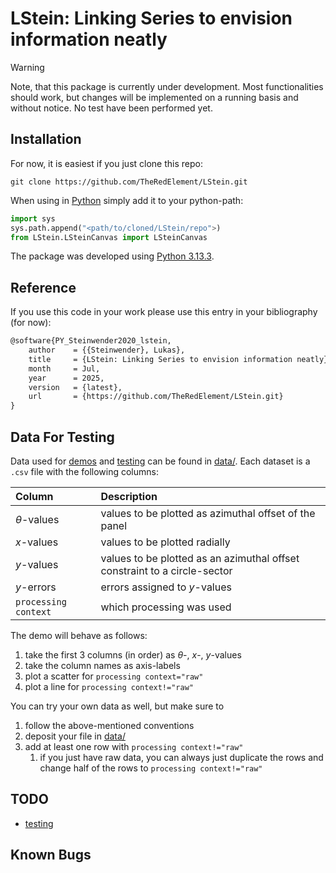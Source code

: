 # LStein: Linking Series to envision information neatly

> [!WARNING]
> Note, that this package is currently under development.
> Most functionalities should work, but changes will be implemented on a running basis and without notice.
> No test have been performed yet.

## Installation
For now, it is easiest if you just clone this repo:

```shell
git clone https://github.com/TheRedElement/LStein.git
```

When using in [Python](https://www.python.org/) simply add it to your python-path:

```python
import sys
sys.path.append("<path/to/cloned/LStein/repo">)
from LStein.LSteinCanvas import LSteinCanvas
```

The package was developed using [Python 3.13.3](https://www.python.org/downloads/release/python-3133/).

## Reference
If you use this code in your work please use this entry in your bibliography (for now):

```latex
@software{PY_Steinwender2020_lstein,
	author    = {{Steinwender}, Lukas},
	title     = {LStein: Linking Series to envision information neatly},
	month     = Jul,
	year      = 2025,
	version   = {latest},
	url       = {https://github.com/TheRedElement/LStein.git}
}
```

## Data For Testing
Data used for [demos](./LStein_demo/LStein_demo.ipynb) and [testing](./LStein_tests/) can be found in [data/](./data/).
Each dataset is a `.csv` file with the following columns:

| Column | Description |
| :- | :- |
$\theta$-values | values to be plotted as azimuthal offset of the panel
$x$-values      | values to be plotted radially
$y$-values      | values to be plotted as an azimuthal offset constraint to a circle-sector
$y$-errors      | errors assigned to $y$-values
`processing context`  | which processing was used

The demo will behave as follows:
1. take the first 3 columns (in order) as $\theta$-, $x$-, $y$-values
2. take the column names as axis-labels
3. plot a scatter for `processing context="raw"`
4. plot a line for `processing context!="raw"`

You can try your own data as well, but make sure to
1. follow the above-mentioned conventions
2. deposit your file in [data/](./data/)
3. add at least one row with `processing context!="raw"`
    1. if you just have raw data, you can always just duplicate the rows and change half of the rows to `processing context!="raw"`

## TODO
* [testing](./LStein_tests/)

## Known Bugs
